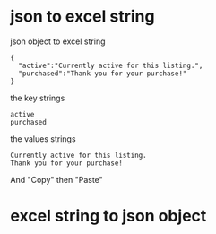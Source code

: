 # json to excel string
json object to excel string

    {
      "active":"Currently active for this listing.",
      "purchased":"Thank you for your purchase!"
    }

the key strings

    active
    purchased

the values strings

    Currently active for this listing.
    Thank you for your purchase!

And "Copy" then "Paste"  

# excel string to json object

